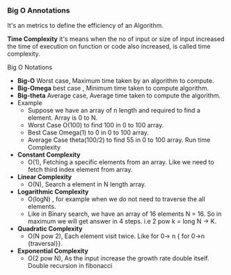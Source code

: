 ### Big O Annotations

It's an metrics to define the efficiency of an Algorithm.

**Time Complexity** it's means when the no of input or size of input increased the time of execution on function or code
also increased, is called time complexity.

Big O Notations

- **Big-O** Worst case, Maximum time taken by an algorithm to compute.
- **Big-Omega** best case , Minimum time taken to compute algorithm.
- **Big-theta** Average case, Average time taken to compute the algorithm.
- Example
    - Suppose we have an array of n length and required to find a element. Array is 0 to N.
    - Worst Case O(100) to find 100 in 0 to 100 array.
    - Best Case Omega(1) to 0 in 0 to 100 array.
    - Average Case theta(100/2) to find 55 in 0 to 100 array.
      Run time Complexity
- **Constant Complexity**
    - O(1), Fetching a specific elements from an array. Like we need to fetch third index element from array.
- **Linear Complexity**
    - O(N), Search a element in N length array.
- **Logarithmic Complexity**
    - O(logN) , for example when we do not need to traverse the all elements.
    - Like in Binary search, we have an array of 16 elements N = 16. So in maximum we will get answer in 4 steps. i.e 2
      pow k = long N -> K.
- **Quadratic Complexity**
    - O(N pow 2), Each element visit twice. Like for 0-> n { for 0->n {traversal}}.
- **Exponential Complexity**
    - O(2 pow N), As the input increase the growth rate double itself. Double recursion in fibonacci